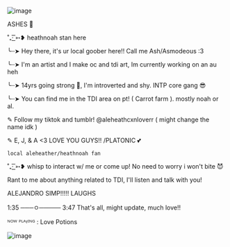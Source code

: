 ![image](https://github.com/user-attachments/assets/f88b3893-5bff-4031-bacc-663ee62d12df)


ASHES 🦈

˚₊· ͟͟͞͞➳❥ heathnoah stan here

╰┈➤ Hey there, it's ur local goober here!! Call me Ash/Asmodeous :3

╰┈➤ I'm an artist and I make oc and tdi art, Im currently working on an au heh

╰┈➤ 14yrs going strong 💪, I'm introverted and shy. INTP core gang 😎

╰┈➤ You can find me in the TDI area on pt! ( Carrot farm ). mostly noah or al.

✎ Follow my tiktok and tumblr! @aleheathcxnloverr ( might change the name idk )


✎ E, J, & A <3 LOVE YOU GUYS!! /PLATONIC 💕
        
    local aleheather/heathnoah fan

˚₊· ͟͟͞͞➳❥ whisp to interact w/ me or come up! No need to worry i won't bite 😈

Rant to me about anything related to TDI, I'll listen and talk with you!

ALEJANDRO SIMP!!!!! LAUGHS

1:35 ───ㅇ───── 3:47 That's all, might update, much love!!

ᴺᴼᵂ ᴾᴸᴬᵞᴵᴺᴳ : Love Potions

![image](https://github.com/user-attachments/assets/0be02a57-a0b8-43b2-b986-8e446366b1ee)
